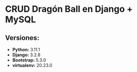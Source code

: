 #   CRUD Dragón  Ball en Django + MySQL

##  Versiones:
*   **Python:** 3.11.1
*   **Django:** 3.2.8
*   **Bootstrap:** 5.3.0
*   **virtualenv:** 20.23.0


